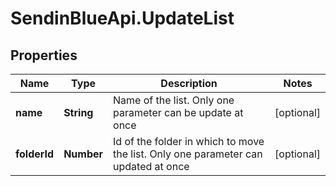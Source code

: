 # SendinBlueApi.UpdateList

## Properties
Name | Type | Description | Notes
------------ | ------------- | ------------- | -------------
**name** | **String** | Name of the list. Only one parameter can be update at once | [optional] 
**folderId** | **Number** | Id of the folder in which to move the list. Only one parameter can updated at once | [optional] 


